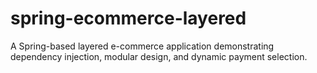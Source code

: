 # spring-ecommerce-layered
A Spring-based layered e-commerce application demonstrating dependency injection, modular design, and dynamic payment selection.
